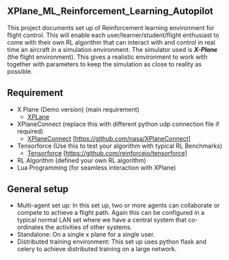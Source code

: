 ## XPlane_ML_Reinforcement_Learning_Autopilot
This project documents set up of Reinforcement learning environment for flight control. This will enable each user/learner/student/flight enthusiast to come with their own RL algorithm that can interact with and control in real time an aircraft in a simulation environment. The simulator used is ***X-Plane*** (the flight environment). This gives a realistic environment to work with together with parameters to keep the simulation as close to reality as possible.


## Requirement
* X Plane (Demo version) (main requirement)
  * [XPLane](https://www.x-plane.com/)
* XPlaneConnect (replace this with  different python udp connection file if required)
  * [XPlaneConnect](https://github.com/nasa/XPlaneConnect) [https://github.com/nasa/XPlaneConnect]
* Tensorforce (Use this to test your algorithm with typical RL Benchmarks)
  *  [Tensorforce](https://github.com/reinforceio/tensorforce) [https://github.com/reinforceio/tensorforce]
* RL Algorithm (defined  your own RL algorithm)
* Lua Programming (for seamless interaction with XPlane)

## General setup

* Multi-agent set up: In this set up, two or more agents can collaborate or compete to achieve a flight path. Again this can be configured in a typical normal LAN set where we have a central system that co-ordinates the activities of other systems. 
* Standalone: On a single x plane for a single user.
* Distributed training environment: This set up uses python flask and celery to achieve distributed training on a large network. 




